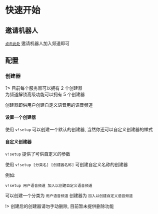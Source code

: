 # 快速开始

## 邀请机器人

[`点击此处`](https://www.kookapp.cn/app/oauth2/authorize?id=13851&permissions=51230777&client_id=Yc_D002vsARZTTzP&redirect_uri=&scope=bot) 
邀请机器人加入频道即可  

## 配置

### 创建器

?> 目前每个服务器可以拥有 2 个创建器  
    为频道解锁高级功能可以拥有 5 个创建器  

创建器即供用户创建自定义语音用的语音频道  

#### 设置一个创建器

使用 `v!setup` 可以创建一个默认的创建器, 当然你还可以自定义创建器的样式  

#### 自定义创建器

`v!setup` 提供了可供自定义的参数  

使用 `v!setup [分类名] [创建器名称]` 可创建自定义名称的创建器  

例如:  
```
v!setup 用户语音频道 加入以创建自定义语音频道
```
可以创建一个分类为 `用户语音频道` 创建器为 `加入以创建自定义语音频道`

!> 创建后的创建器请勿手动删除, 目前暂未提供删除功能